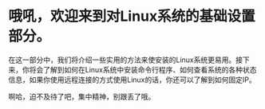# 哦吼，欢迎来到对Linux系统的基础设置部分。
在这一部分中，我们将介绍一些实用的方法来使安装的Linux系统更易用。接下来，你将会了解到如何在Linux系统中安装命令行程序、如何查看系统的各种状态信息，如果你使用远程连接的方式使用Linux的话，你还可以了解到如何固定IP。

啊哈，迫不及待了吧，集中精神，别跟丢了哦。